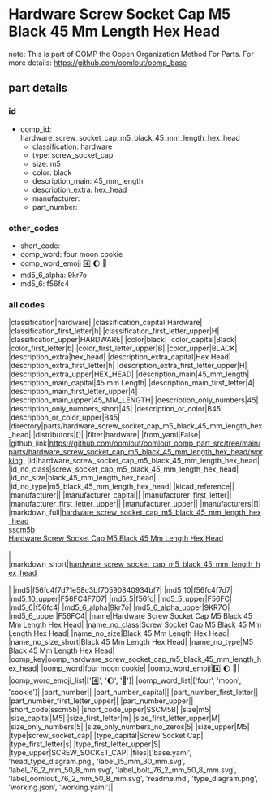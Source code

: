# Hardware Screw Socket Cap M5 Black 45 Mm Length Hex Head  

note: This is part of OOMP the Oopen Organization Method For Parts. For more details: https://github.com/oomlout/oomp_base

##  part details





### id
* oomp_id: hardware_screw_socket_cap_m5_black_45_mm_length_hex_head
  * classification: hardware
  * type: screw_socket_cap
  * size: m5
  * color: black
  * description_main: 45_mm_length
  * description_extra: hex_head
  * manufacturer: 
  * part_number: 

### other_codes
* short_code: 
* oomp_word: four moon cookie
* oomp_word_emoji :four: :moon: :cookie:
* md5_6_alpha: 9kr7o
* md5_6: f56fc4

### all codes 
|classification|hardware|
|classification_capital|Hardware|
|classification_first_letter|h|
|classification_first_letter_upper|H|
|classification_upper|HARDWARE|
|color|black|
|color_capital|Black|
|color_first_letter|b|
|color_first_letter_upper|B|
|color_upper|BLACK|
|description_extra|hex_head|
|description_extra_capital|Hex Head|
|description_extra_first_letter|h|
|description_extra_first_letter_upper|H|
|description_extra_upper|HEX_HEAD|
|description_main|45_mm_length|
|description_main_capital|45 mm Length|
|description_main_first_letter|4|
|description_main_first_letter_upper|4|
|description_main_upper|45_MM_LENGTH|
|description_only_numbers|45|
|description_only_numbers_short|45|
|description_or_color|B45|
|description_or_color_upper|B45|
|directory|parts/hardware_screw_socket_cap_m5_black_45_mm_length_hex_head|
|distributors|[]|
|filter|hardware|
|from_yaml|False|
|github_link|https://github.com/oomlout/oomlout_oomp_part_src/tree/main/parts/hardware_screw_socket_cap_m5_black_45_mm_length_hex_head/working|
|id|hardware_screw_socket_cap_m5_black_45_mm_length_hex_head|
|id_no_class|screw_socket_cap_m5_black_45_mm_length_hex_head|
|id_no_size|black_45_mm_length_hex_head|
|id_no_type|m5_black_45_mm_length_hex_head|
|kicad_reference||
|manufacturer||
|manufacturer_capital||
|manufacturer_first_letter||
|manufacturer_first_letter_upper||
|manufacturer_upper||
|manufacturers|[]|
|markdown_full|[hardware_screw_socket_cap_m5_black_45_mm_length_hex_head](https://github.com/oomlout/oomlout_oomp_part_src/tree/main/parts/hardware_screw_socket_cap_m5_black_45_mm_length_hex_head/working)<br>[sscm5b](https://github.com/oomlout/oomlout_oomp_part_src/tree/main/parts/hardware_screw_socket_cap_m5_black_45_mm_length_hex_head/working)<br>[Hardware Screw Socket Cap M5 Black 45 Mm Length Hex Head](https://github.com/oomlout/oomlout_oomp_part_src/tree/main/parts/hardware_screw_socket_cap_m5_black_45_mm_length_hex_head/working)<br><br>|
|markdown_short|[hardware_screw_socket_cap_m5_black_45_mm_length_hex_head](https://github.com/oomlout/oomlout_oomp_part_src/tree/main/parts/hardware_screw_socket_cap_m5_black_45_mm_length_hex_head/working)<br><br>|
|md5|f56fc4f7d71e58c3bf70590840934bf7|
|md5_10|f56fc4f7d7|
|md5_10_upper|F56FC4F7D7|
|md5_5|f56fc|
|md5_5_upper|F56FC|
|md5_6|f56fc4|
|md5_6_alpha|9kr7o|
|md5_6_alpha_upper|9KR7O|
|md5_6_upper|F56FC4|
|name|Hardware Screw Socket Cap M5 Black 45 Mm Length Hex Head|
|name_no_class|Screw Socket Cap M5 Black 45 Mm Length Hex Head|
|name_no_size|Black 45 Mm Length Hex Head|
|name_no_size_short|Black 45 Mm Length Hex Head|
|name_no_type|M5 Black 45 Mm Length Hex Head|
|oomp_key|oomp_hardware_screw_socket_cap_m5_black_45_mm_length_hex_head|
|oomp_word|four moon cookie|
|oomp_word_emoji|:four: :moon: :cookie:|
|oomp_word_emoji_list|[':four:', ':moon:', ':cookie:']|
|oomp_word_list|['four', 'moon', 'cookie']|
|part_number||
|part_number_capital||
|part_number_first_letter||
|part_number_first_letter_upper||
|part_number_upper||
|short_code|sscm5b|
|short_code_upper|SSCM5B|
|size|m5|
|size_capital|M5|
|size_first_letter|m|
|size_first_letter_upper|M|
|size_only_numbers|5|
|size_only_numbers_no_zeros|5|
|size_upper|M5|
|type|screw_socket_cap|
|type_capital|Screw Socket Cap|
|type_first_letter|s|
|type_first_letter_upper|S|
|type_upper|SCREW_SOCKET_CAP|
|files|['base.yaml', 'head_type_diagram.png', 'label_15_mm_30_mm.svg', 'label_76_2_mm_50_8_mm.svg', 'label_bolt_76_2_mm_50_8_mm.svg', 'label_oomlout_76_2_mm_50_8_mm.svg', 'readme.md', 'type_diagram.png', 'working.json', 'working.yaml']|
